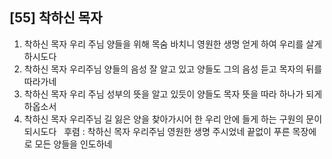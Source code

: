 ## [55] 착하신 목자

1) 착하신 목자 우리 주님 양들을 위해 목숨 바치니 영원한 생명 얻게 하여 우리를 살게 하시도다  
2) 착하신 목자 우리주님 양들의 음성 잘 알고 있고 양들도 그의 음성 듣고 목자의 뒤를 따라가네  
3) 착하신 목자 우리 주님 성부의 뜻을 알고 있듯이 양들도 목자 뜻을 따라 하나가 되게 하옵소서  
4) 착하신 목자 우리주님 길 잃은 양을 찾아가시어 한 우리 안에 들게 하는 구원의 문이 되시도다  
후렴 : 착하신 목자 우리주님 영원한 생명 주시었네 끝없이 푸른 목장에로 모든 양들을 인도하네
